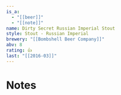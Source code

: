 ```yaml
---
is_a:
  - "[[beer]]"
  - "[[note]]"
name: Dirty Secret Russian Imperial Stout
style: Stout - Russian Imperial
brewery: "[[Bombshell Beer Company]]"
abv: 8
rating: 👍
last: "[[2016-03]]"
---
```

# Notes

